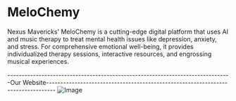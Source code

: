 # MeloChemy
Nexus Mavericks' MeloChemy is a cutting-edge digital platform that uses AI and music therapy to treat mental health issues like depression, anxiety, and stress.  For comprehensive emotional well-being, it provides individualized therapy sessions, interactive resources, and engrossing musical experiences.


-------------------------------------------------------------------------------Our Website---------------------------------------------------------------------------------
![Image](https://github.com/user-attachments/assets/2ce304ee-edc7-47ba-9b09-a52676c4cb10)
